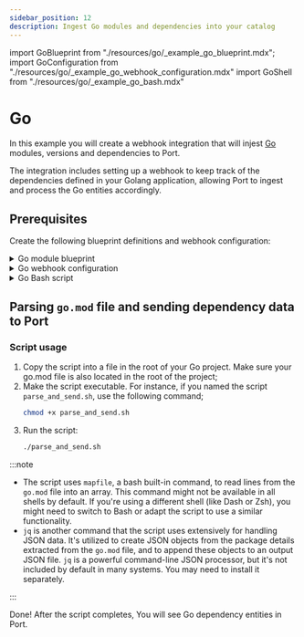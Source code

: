 ```yaml
---
sidebar_position: 12
description: Ingest Go modules and dependencies into your catalog
---
```


import GoBlueprint from "./resources/go/\_example_go_blueprint.mdx";
import GoConfiguration from "./resources/go/\_example_go_webhook_configuration.mdx"
import GoShell from "./resources/go/\_example_go_bash.mdx"

# Go

In this example you will create a webhook integration that will injest [Go](https://go.dev/) modules, versions and dependencies to Port.

The integration includes setting up a webhook to keep track of the dependencies defined in your Golang application, allowing Port to ingest and process the Go entities accordingly.

## Prerequisites

Create the following blueprint definitions and webhook configuration:

<details>
<summary>Go module blueprint</summary>
<GoBlueprint/>
</details>

<details>
<summary>Go webhook configuration</summary>
<GoConfiguration/>
</details>

<details>
<summary>Go Bash script</summary>
<GoShell/>
</details>

## Parsing `go.mod` file and sending dependency data to Port

### Script usage

1. Copy the script into a file in the root of your Go project. Make sure your go.mod file is also located in the root of the project;
2. Make the script executable. For instance, if you named the script `parse_and_send.sh`, use the following command;
   ```bash showLineNumbers
   chmod +x parse_and_send.sh
   ```
3. Run the script:
   ```bash showLineNumbers
   ./parse_and_send.sh
   ```

:::note

- The script uses `mapfile`, a bash built-in command, to read lines from the `go.mod` file into an array. This command might not be available in all shells by default. If you're using a different shell (like Dash or Zsh), you might need to switch to Bash or adapt the script to use a similar functionality.
- `jq` is another command that the script uses extensively for handling JSON data. It's utilized to create JSON objects from the package details extracted from the `go.mod` file, and to append these objects to an output JSON file. `jq` is a powerful command-line JSON processor, but it's not included by default in many systems. You may need to install it separately.

:::

Done! After the script completes, You will see Go dependency entities in Port.
